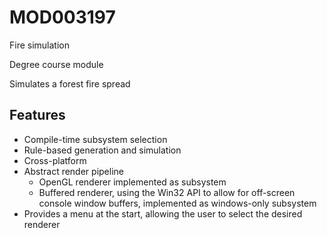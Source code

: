 # MOD003197
Fire simulation

Degree course module

Simulates a forest fire spread

## Features
* Compile-time subsystem selection
* Rule-based generation and simulation
* Cross-platform
* Abstract render pipeline
  * OpenGL renderer implemented as subsystem
  * Buffered renderer, using the Win32 API to allow for off-screen console window buffers, implemented as windows-only subsystem
* Provides a menu at the start, allowing the user to select the desired renderer
